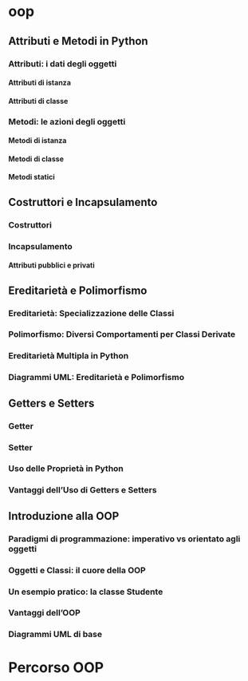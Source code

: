 # oop
## Attributi e Metodi in Python 
### Attributi: i dati degli oggetti
#### Attributi di istanza
#### Attributi di classe
### Metodi: le azioni degli oggetti
#### Metodi di istanza
#### Metodi di classe
#### Metodi statici
## Costruttori e Incapsulamento 
### Costruttori
### Incapsulamento
#### Attributi pubblici e privati
## Ereditarietà e Polimorfismo
### Ereditarietà: Specializzazione delle Classi
### Polimorfismo: Diversi Comportamenti per Classi Derivate
### Ereditarietà Multipla in Python
### Diagrammi UML: Ereditarietà e Polimorfismo
## Getters e Setters
### Getter
### Setter
### Uso delle Proprietà in Python
### Vantaggi dell’Uso di Getters e Setters
## Introduzione alla OOP 
### Paradigmi di programmazione: imperativo vs orientato agli oggetti
### Oggetti e Classi: il cuore della OOP
### Un esempio pratico: la classe Studente
### Vantaggi dell’OOP
### Diagrammi UML di base
# Percorso OOP
